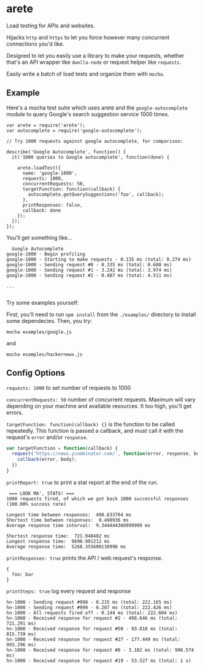 # arete

Load testing for APIs and websites.

Hijacks `http` and `https` to let you force however many concurrent connections you'd like.

Designed to let you easily use a library to make your requests, whether that's an API wrapper like `dwolla-node` or request helper like `requests`.

Easily write a batch of load tests and organize them with `mocha`.

## Example

Here's a mocha test suite which uses arete and the `google-autocomplete` module to query Google's search suggestion service 1000 times.

```
var arete = require('arete');
var autocomplete = require('google-autocomplete');

// Try 1000 requests against google autocomplete, for comparison:

describe('Google Autocomplete', function() {
  it('1000 queries to Google autocomplete', function(done) {

    arete.loadTest({
      name: 'google-1000',
      requests: 1000,
      concurrentRequests: 50,
      targetFunction: function(callback) {
        autocomplete.getQuerySuggestions('foo', callback);
      },
      printResponses: false,
      callback: done
    });
  });
});
```

You'll get something like...

```
  Google Autocomplete
google-1000 - Begin profiling
google-1000 - Starting to make requests - 0.135 ms (total: 0.274 ms)
google-1000 - Sending request #0 - 0.335 ms (total: 0.680 ms)
google-1000 - Sending request #1 - 3.242 ms (total: 3.974 ms)
google-1000 - Sending request #2 - 0.487 ms (total: 4.511 ms)

...


```

Try some examples yourself:

First, you'll need to run `npm install` from the `./examples/` directory to install some dependecies.  Then, you try:

`mocha examples/google.js`

and

`mocha examples/hackernews.js`

## Config Options

`requests: 1000` to set number of requests to 1000

`concurrentRequests: 50` number of concurrent requests.  Maximum will vary depending on your machine and available resources.  It too high, you'll get errors.

`targetFunction: function(callback) {}` is the function to be called repeatedly.  This function is passed a callback, and must call it with the request's `error` and/or `response`.

```javascript
var targetFunction = function(callback) {
  request('https://news.ycombinator.com/', function(error, response, body) {
    callback(error, body);
  })
}
```

`printReport: true` to print a stat report at the end of the run.

```
 === LOOK MA', STATS! ===
1000 requests fired, of which we got back 1000 successful responses (100.00% success rate)

Longest time between responses:  498.633764 ms
Shortest time between responses:  0.490936 ms
Average response time interval:  9.344444360999999 ms

Shortest response time:  721.940402 ms
Longest response time:  9690.901212 ms
Average response time:  5268.355600138996 ms
```

`printResponses: true` prints the API / web request's  response.

```
{
  foo: bar
}
```

`printSteps: true` log every request and response

```
hn-1000 - Sending request #998 - 0.215 ms (total: 222.165 ms)
hn-1000 - Sending request #999 - 0.207 ms (total: 222.426 ms)
hn-1000 - All requests fired off - 0.144 ms (total: 222.604 ms)
hn-1000 - Received response for request #2 - 498.646 ms (total: 721.291 ms)
hn-1000 - Received response for request #50 - 93.818 ms (total: 815.739 ms)
hn-1000 - Received response for request #27 - 177.449 ms (total: 993.296 ms)
hn-1000 - Received response for request #8 - 3.182 ms (total: 996.574 ms)
hn-1000 - Received response for request #19 - 53.527 ms (total: 1 s)
```
